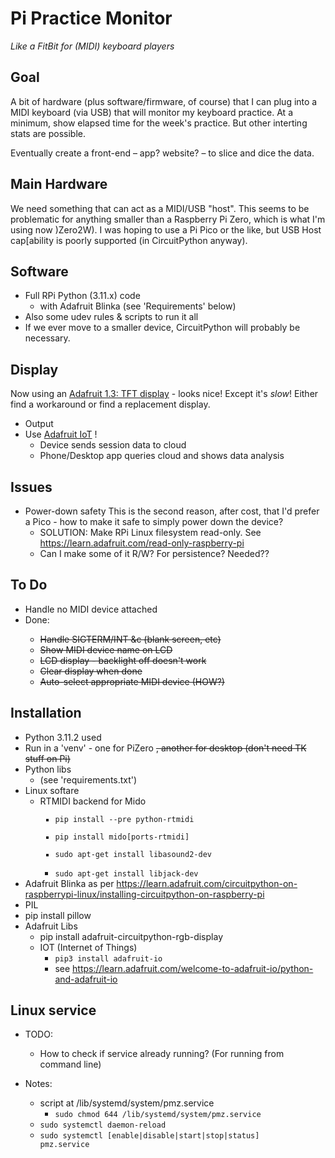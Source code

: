 # Pi Practice Monitor
*Like a FitBit for (MIDI) keyboard players*

## Goal
A bit of hardware (plus software/firmware, of course) that I can plug into a
MIDI keyboard (via USB) that will monitor my keyboard practice. At a minimum, show
elapsed time for the week's practice. But other interting stats are possible.

Eventually create a front-end &ndash; app? website? &ndash; to slice and dice the data.


## Main Hardware
We need something that can act as a MIDI/USB "host". This seems to be problematic
for anything smaller than a Raspberry Pi Zero, which is what I'm using now )Zero2W).
I was hoping to use a Pi Pico or the like, but USB Host cap[ability is poorly
supported (in CircuitPython anyway). 


## Software
* Full RPi Python (3.11.x) code
  * with Adafruit Blinka (see 'Requirements' below)
* Also some udev rules & scripts to run it all
* If we ever move to a smaller device, CircuitPython will probably be necessary.


## Display
Now using an [Adafruit 1.3: TFT display](https://www.adafruit.com/product/4484) - looks nice! 
Except it's *slow*! Either find a workaround or find a replacement display.


* Output
 * Use [Adafruit IoT](https://io.adafruit.com/robcranfill/overview) !
   * Device sends session data to cloud
   * Phone/Desktop app queries cloud and shows data analysis


## Issues
* Power-down safety
 This is the second reason, after cost, that I'd prefer a Pico - how to make it safe to 
 simply power down the device? 
   * SOLUTION: Make RPi Linux filesystem read-only. See https://learn.adafruit.com/read-only-raspberry-pi
   * Can I make some of it R/W? For persistence? Needed??


## To Do
 * Handle no MIDI device attached
 * Done:<strike>
   * Handle SIGTERM/INT &c (blank screen, etc)
   * Show MIDI device name on LCD
   * LCD display - backlight off doesn't work
   * Clear display when done
   * Auto-select appropriate MIDI device (HOW?)
   </strike>
 

## Installation
* Python 3.11.2 used
* Run in a 'venv' - one for PiZero <strike>, another for desktop (don't need TK stuff on Pi)</strike>
* Python libs
  * (see 'requirements.txt')
* Linux softare
  * RTMIDI backend for Mido<code>
    * pip install --pre python-rtmidi
    * pip install mido[ports-rtmidi]
    * sudo apt-get install libasound2-dev
    * sudo apt-get install libjack-dev</code>
 * Adafruit Blinka
as per https://learn.adafruit.com/circuitpython-on-raspberrypi-linux/installing-circuitpython-on-raspberry-pi
 * PIL
  * pip install pillow
   * Adafruit Libs
     * pip install adafruit-circuitpython-rgb-display
     * IOT (Internet of Things) 
       * <code>pip3 install adafruit-io</code>
       * see https://learn.adafruit.com/welcome-to-adafruit-io/python-and-adafruit-io


## Linux service
* TODO:
  * How to check if service already running? (For running from command line)

* Notes:
  * script at /lib/systemd/system/pmz.service
    * <code>sudo chmod 644 /lib/systemd/system/pmz.service</code>
  * <code>sudo systemctl daemon-reload</code>
  * <code>sudo systemctl [enable|disable|start|stop|status] pmz.service</code>
